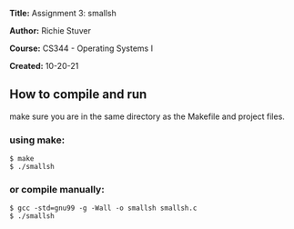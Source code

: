 **Title:**   Assignment 3: smallsh 

**Author:**  Richie Stuver

**Course:**  CS344 - Operating Systems I

**Created:** 10-20-21


## How to compile and run
make sure you are in the same directory as the Makefile and project files. 
### using make:
```
$ make
$ ./smallsh
```

### or compile manually:
```
$ gcc -std=gnu99 -g -Wall -o smallsh smallsh.c
$ ./smallsh
```
